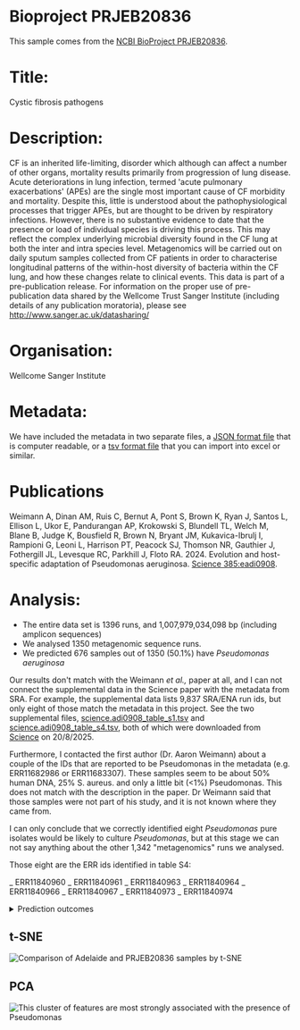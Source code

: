 # Bioproject PRJEB20836

This sample comes from the [NCBI BioProject PRJEB20836](https://www.ncbi.nlm.nih.gov/bioproject/?term=PRJEB20836).

# Title: 
Cystic fibrosis pathogens

# Description: 
CF is an inherited life-limiting, disorder which although can affect a number of other organs, mortality results primarily from progression of lung disease. Acute deteriorations in lung infection, termed 'acute pulmonary exacerbations' (APEs) are the single most important cause of CF morbidity and mortality. Despite this, little is understood about the pathophysiological processes that trigger APEs, but are thought to be driven by respiratory infections. However, there is no substantive evidence to date that the presence or load of individual species is driving this process. This may reflect the complex underlying microbial diversity found in the CF lung at both the inter and intra species level. Metagenomics will be carried out on daily sputum samples collected from CF patients in order to characterise longitudinal patterns of the within-host diversity of bacteria within the CF lung, and how these changes relate to clinical events. This data is part of a pre-publication release. For information on the proper use of pre-publication data shared by the Wellcome Trust Sanger Institute (including details of any publication moratoria), please see http://www.sanger.ac.uk/datasharing/

# Organisation: 
Wellcome Sanger Institute

# Metadata:
We have included the metadata in two separate files, a [JSON format file](PRJEB20836.metadata.json.gz) that is computer readable, or a [tsv format file](PRJEB20836.metadata.tsv.gz) that you can import into excel or similar.

# Publications

Weimann A, Dinan AM, Ruis C, Bernut A, Pont S, Brown K, Ryan J, Santos L, Ellison L, Ukor E, Pandurangan AP, Krokowski S, Blundell TL, Welch M, Blane B, Judge K, Bousfield R, Brown N, Bryant JM, Kukavica-Ibrulj I, Rampioni G, Leoni L, Harrison PT, Peacock SJ, Thomson NR, Gauthier J, Fothergill JL, Levesque RC, Parkhill J, Floto RA. 2024. Evolution and host-specific adaptation of Pseudomonas aeruginosa. [Science 385:eadi0908](https://www.science.org/doi/10.1126/science.adi0908).
  
# Analysis:


- The entire data set is 1396 runs, and 1,007,979,034,098 bp (including amplicon sequences)
- We analysed 1350 metagenomic sequence runs.
- We predicted 676 samples out of 1350 (50.1%) have _Pseudomonas aeruginosa_


Our results don't match with the Weimann _et al.,_ paper at all, and I can not connect the supplemental data in the Science paper with the metadata from SRA. For example, the supplemental data lists 9,837 SRA/ENA run ids, but only eight of those match the metadata in this project. See the two supplemental files, [science.adi0908_table_s1.tsv](science.adi0908_table_s1.tsv) and [science.adi0908_table_s4.tsv](science.adi0908_table_s4.tsv), both of which were downloaded from [Science](https://www.science.org/doi/10.1126/science.adi0908) on 20/8/2025.

Furthermore, I contacted the first author (Dr. Aaron Weimann) about a couple of the IDs that are reported to be Pseudomonas in the metadata (e.g. ERR11682986 or ERR11683307). These samples seem to be about 50% human DNA, 25% S. aureus. and only a little bit (<1%) Pseudomonas. This does not match with the description in the paper. Dr Weimann said that those samples were not part of his study, and it is not known where they came from.

I can only conclude that we correctly identified eight _Pseudomonas_ pure isolates would be likely to culture _Pseudomonas_, but at this stage we can not say anything about the other 1,342 "metagenomics" runs we analysed.

Those eight are the ERR ids identified in table S4:

_ ERR11840960
_ ERR11840961
_ ERR11840963
_ ERR11840964
_ ERR11840966
_ ERR11840967
_ ERR11840973
_ ERR11840974


<details>
<summary>
Prediction outcomes
</summary>

This reflects our predictions of whether these samples would be likely to culture _Pseudomonas_. However, we don't know what the ground truth is for this project.

Sample | Pseudomonas Prediction | Confidence | Certainty
 --- | --- | --- | ---
ERR10820724 | Positive | 0.72 | Medium
ERR10820726 | Negative | 0.78 | Medium
ERR10820728 | Positive | 0.70 | Medium
ERR10820729 | Positive | 0.70 | Medium
ERR10820730 | Positive | 0.75 | Medium
ERR10820732 | Positive | 0.73 | Medium
ERR10820734 | Positive | 0.75 | Medium
ERR10820736 | Positive | 0.69 | Medium
ERR10820737 | Positive | 0.71 | Medium
ERR10820738 | Positive | 0.67 | Medium
ERR10820741 | Positive | 0.67 | Medium
ERR10820742 | Positive | 0.66 | Medium
ERR10820743 | Positive | 0.68 | Medium
ERR10820744 | Positive | 0.73 | Medium
ERR10820745 | Positive | 0.71 | Medium
ERR10820747 | Positive | 0.74 | Medium
ERR10820754 | Positive | 0.70 | Medium
ERR10820755 | Positive | 0.71 | Medium
ERR10820756 | Positive | 0.76 | Medium
ERR10820759 | Positive | 0.70 | Medium
ERR10820762 | Positive | 0.71 | Medium
ERR10820767 | Positive | 0.71 | Medium
ERR10820768 | Positive | 0.70 | Medium
ERR10820773 | Positive | 0.71 | Medium
ERR10820775 | Positive | 0.72 | Medium
ERR10820777 | Positive | 0.66 | Medium
ERR10820778 | Negative | 0.74 | Medium
ERR10820779 | Positive | 0.69 | Medium
ERR10820782 | Positive | 0.68 | Medium
ERR10820783 | Positive | 0.73 | Medium
ERR10820786 | Positive | 0.72 | Medium
ERR10820787 | Positive | 0.74 | Medium
ERR10820789 | Positive | 0.73 | Medium
ERR10820791 | Positive | 0.69 | Medium
ERR10820792 | Positive | 0.68 | Medium
ERR10820801 | Positive | 0.70 | Medium
ERR10820804 | Positive | 0.72 | Medium
ERR10820808 | Positive | 0.70 | Medium
ERR10820809 | Positive | 0.67 | Medium
ERR10820810 | Positive | 0.69 | Medium
ERR10820811 | Positive | 0.74 | Medium
ERR10820812 | Positive | 0.72 | Medium
ERR10820813 | Positive | 0.72 | Medium
ERR10820814 | Positive | 0.71 | Medium
ERR10820815 | Positive | 0.73 | Medium
ERR10820818 | Positive | 0.67 | Medium
ERR10820822 | Positive | 0.73 | Medium
ERR10820824 | Positive | 0.75 | Medium
ERR10820826 | Positive | 0.74 | Medium
ERR10820828 | Positive | 0.73 | Medium
ERR10820829 | Positive | 0.67 | Medium
ERR10820830 | Positive | 0.71 | Medium
ERR10820831 | Positive | 0.70 | Medium
ERR10820833 | Positive | 0.73 | Medium
ERR10820835 | Positive | 0.70 | Medium
ERR10820836 | Positive | 0.71 | Medium
ERR10820838 | Positive | 0.71 | Medium
ERR10820839 | Positive | 0.72 | Medium
ERR10820840 | Positive | 0.72 | Medium
ERR10820841 | Positive | 0.70 | Medium
ERR10820845 | Positive | 0.71 | Medium
ERR10820848 | Positive | 0.72 | Medium
ERR10820849 | Positive | 0.71 | Medium
ERR10820850 | Positive | 0.71 | Medium
ERR10853840 | Negative | 0.68 | Medium
ERR10853842 | Negative | 0.64 | Medium
ERR10853843 | Negative | 0.73 | Medium
ERR10853844 | Negative | 0.65 | Medium
ERR10853845 | Negative | 0.74 | Medium
ERR10853852 | Negative | 0.70 | Medium
ERR10853853 | Negative | 0.73 | Medium
ERR10853854 | Negative | 0.73 | Medium
ERR10853857 | Negative | 0.73 | Medium
ERR10853858 | Negative | 0.73 | Medium
ERR10853859 | Negative | 0.73 | Medium
ERR10853860 | Negative | 0.71 | Medium
ERR10853861 | Negative | 0.72 | Medium
ERR10853864 | Negative | 0.73 | Medium
ERR10853866 | Negative | 0.73 | Medium
ERR10853867 | Negative | 0.73 | Medium
ERR10853869 | Negative | 0.74 | Medium
ERR10853870 | Negative | 0.72 | Medium
ERR10853871 | Negative | 0.73 | Medium
ERR10853874 | Negative | 0.73 | Medium
ERR10853876 | Negative | 0.72 | Medium
ERR10853877 | Negative | 0.72 | Medium
ERR10853880 | Negative | 0.75 | Medium
ERR11448165 | Positive | 0.72 | Medium
ERR11448167 | Positive | 0.71 | Medium
ERR11448169 | Positive | 0.70 | Medium
ERR11448170 | Positive | 0.70 | Medium
ERR11448175 | Positive | 0.72 | Medium
ERR11448176 | Positive | 0.69 | Medium
ERR11448177 | Positive | 0.69 | Medium
ERR11448179 | Positive | 0.74 | Medium
ERR11448181 | Positive | 0.70 | Medium
ERR11448184 | Positive | 0.69 | Medium
ERR11448185 | Positive | 0.67 | Medium
ERR11448186 | Positive | 0.72 | Medium
ERR11448188 | Positive | 0.72 | Medium
ERR11448189 | Positive | 0.68 | Medium
ERR11448192 | Positive | 0.70 | Medium
ERR11448193 | Positive | 0.68 | Medium
ERR11448197 | Positive | 0.72 | Medium
ERR11448199 | Positive | 0.67 | Medium
ERR11448200 | Positive | 0.68 | Medium
ERR11448201 | Positive | 0.69 | Medium
ERR11448203 | Positive | 0.70 | Medium
ERR11448204 | Positive | 0.71 | Medium
ERR11448205 | Positive | 0.69 | Medium
ERR11448206 | Positive | 0.75 | Medium
ERR11448207 | Positive | 0.71 | Medium
ERR11448209 | Positive | 0.73 | Medium
ERR11448211 | Positive | 0.75 | Medium
ERR11448212 | Positive | 0.71 | Medium
ERR11448213 | Positive | 0.72 | Medium
ERR11448215 | Positive | 0.69 | Medium
ERR11448220 | Positive | 0.74 | Medium
ERR11448222 | Positive | 0.70 | Medium
ERR11448223 | Positive | 0.67 | Medium
ERR11448228 | Positive | 0.69 | Medium
ERR11448229 | Positive | 0.67 | Medium
ERR11448230 | Positive | 0.70 | Medium
ERR11448231 | Positive | 0.74 | Medium
ERR11448232 | Positive | 0.73 | Medium
ERR11682716 | Positive | 0.56 | Low
ERR11682719 | Positive | 0.74 | Medium
ERR11682720 | Negative | 0.75 | Medium
ERR11682722 | Negative | 0.79 | Medium
ERR11682723 | Positive | 0.77 | Medium
ERR11682727 | Positive | 0.74 | Medium
ERR11682729 | Negative | 0.74 | Medium
ERR11682732 | Negative | 0.74 | Medium
ERR11682733 | Positive | 0.72 | Medium
ERR11682736 | Negative | 0.74 | Medium
ERR11682739 | Negative | 0.70 | Medium
ERR11682742 | Negative | 0.53 | Low
ERR11682743 | Negative | 0.82 | High
ERR11682744 | Positive | 0.77 | Medium
ERR11682745 | Negative | 0.79 | Medium
ERR11682746 | Positive | 0.66 | Medium
ERR11682747 | Positive | 0.76 | Medium
ERR11682749 | Positive | 0.57 | Low
ERR11682753 | Negative | 0.73 | Medium
ERR11682754 | Positive | 0.74 | Medium
ERR11682755 | Negative | 0.66 | Medium
ERR11682758 | Positive | 0.61 | Medium
ERR11682760 | Negative | 0.76 | Medium
ERR11682762 | Positive | 0.79 | Medium
ERR11682766 | Negative | 0.80 | Medium
ERR11682770 | Positive | 0.75 | Medium
ERR11682773 | Positive | 0.74 | Medium
ERR11682775 | Negative | 0.73 | Medium
ERR11682776 | Positive | 0.67 | Medium
ERR11682777 | Positive | 0.79 | Medium
ERR11682780 | Positive | 0.70 | Medium
ERR11682781 | Negative | 0.56 | Low
ERR11682783 | Positive | 0.69 | Medium
ERR11682786 | Negative | 0.72 | Medium
ERR11682790 | Negative | 0.81 | High
ERR11682792 | Positive | 0.60 | Medium
ERR11682793 | Positive | 0.61 | Medium
ERR11682795 | Positive | 0.66 | Medium
ERR11682800 | Negative | 0.80 | High
ERR11682802 | Negative | 0.74 | Medium
ERR11682805 | Negative | 0.81 | High
ERR11682807 | Negative | 0.79 | Medium
ERR11682808 | Negative | 0.57 | Low
ERR11682811 | Negative | 0.81 | High
ERR11682814 | Positive | 0.51 | Low
ERR11682815 | Positive | 0.75 | Medium
ERR11682817 | Positive | 0.77 | Medium
ERR11682818 | Positive | 0.55 | Low
ERR11682819 | Negative | 0.61 | Medium
ERR11682822 | Negative | 0.78 | Medium
ERR11682826 | Positive | 0.75 | Medium
ERR11682827 | Negative | 0.81 | High
ERR11682829 | Positive | 0.60 | Low
ERR11682831 | Positive | 0.67 | Medium
ERR11682832 | Negative | 0.73 | Medium
ERR11682833 | Negative | 0.78 | Medium
ERR11682835 | Negative | 0.77 | Medium
ERR11682838 | Positive | 0.70 | Medium
ERR11682839 | Positive | 0.56 | Low
ERR11682840 | Negative | 0.89 | High
ERR11682846 | Negative | 0.66 | Medium
ERR11682847 | Negative | 0.55 | Low
ERR11682850 | Positive | 0.55 | Low
ERR11682852 | Negative | 0.76 | Medium
ERR11682854 | Positive | 0.68 | Medium
ERR11682855 | Negative | 0.50 | Low
ERR11682856 | Positive | 0.53 | Low
ERR11682860 | Negative | 0.62 | Medium
ERR11682865 | Negative | 0.52 | Low
ERR11682867 | Negative | 0.66 | Medium
ERR11682869 | Positive | 0.68 | Medium
ERR11682879 | Negative | 0.56 | Low
ERR11682880 | Positive | 0.72 | Medium
ERR11682882 | Negative | 0.80 | Medium
ERR11682883 | Negative | 0.66 | Medium
ERR11682887 | Negative | 0.76 | Medium
ERR11682888 | Negative | 0.79 | Medium
ERR11682889 | Negative | 0.64 | Medium
ERR11682891 | Positive | 0.78 | Medium
ERR11682896 | Negative | 0.77 | Medium
ERR11682899 | Positive | 0.74 | Medium
ERR11682904 | Positive | 0.70 | Medium
ERR11682906 | Positive | 0.70 | Medium
ERR11682907 | Negative | 0.75 | Medium
ERR11682909 | Negative | 0.75 | Medium
ERR11682911 | Negative | 0.70 | Medium
ERR11682914 | Positive | 0.52 | Low
ERR11682916 | Positive | 0.74 | Medium
ERR11682918 | Negative | 0.67 | Medium
ERR11682919 | Negative | 0.73 | Medium
ERR11682921 | Positive | 0.74 | Medium
ERR11682922 | Positive | 0.76 | Medium
ERR11682924 | Positive | 0.71 | Medium
ERR11682925 | Negative | 0.56 | Low
ERR11682927 | Negative | 0.76 | Medium
ERR11682930 | Positive | 0.54 | Low
ERR11682932 | Negative | 0.66 | Medium
ERR11682934 | Negative | 0.61 | Medium
ERR11682936 | Positive | 0.62 | Medium
ERR11682938 | Negative | 0.74 | Medium
ERR11682939 | Negative | 0.74 | Medium
ERR11682940 | Negative | 0.74 | Medium
ERR11682942 | Positive | 0.69 | Medium
ERR11682943 | Negative | 0.70 | Medium
ERR11682945 | Negative | 0.82 | High
ERR11682946 | Negative | 0.52 | Low
ERR11682947 | Negative | 0.69 | Medium
ERR11682951 | Negative | 0.71 | Medium
ERR11682953 | Negative | 0.66 | Medium
ERR11682957 | Negative | 0.75 | Medium
ERR11682958 | Negative | 0.59 | Low
ERR11682959 | Negative | 0.76 | Medium
ERR11682962 | Negative | 0.78 | Medium
ERR11682963 | Negative | 0.56 | Low
ERR11682965 | Positive | 0.55 | Low
ERR11682966 | Positive | 0.57 | Low
ERR11682968 | Negative | 0.83 | High
ERR11682969 | Negative | 0.69 | Medium
ERR11682972 | Negative | 0.82 | High
ERR11682974 | Negative | 0.79 | Medium
ERR11682975 | Negative | 0.68 | Medium
ERR11682977 | Negative | 0.69 | Medium
ERR11682978 | Negative | 0.72 | Medium
ERR11682979 | Negative | 0.78 | Medium
ERR11682980 | Negative | 0.87 | High
ERR11682989 | Negative | 0.84 | High
ERR11682990 | Negative | 0.79 | Medium
ERR11682991 | Negative | 0.76 | Medium
ERR11682993 | Negative | 0.75 | Medium
ERR11682994 | Negative | 0.65 | Medium
ERR11682996 | Negative | 0.79 | Medium
ERR11682998 | Negative | 0.52 | Low
ERR11683000 | Positive | 0.59 | Low
ERR11683008 | Negative | 0.76 | Medium
ERR11683009 | Negative | 0.50 | Low
ERR11683011 | Negative | 0.76 | Medium
ERR11683013 | Negative | 0.54 | Low
ERR11683014 | Negative | 0.80 | High
ERR11683019 | Positive | 0.63 | Medium
ERR11683021 | Negative | 0.82 | High
ERR11683022 | Negative | 0.73 | Medium
ERR11683024 | Negative | 0.70 | Medium
ERR11683025 | Positive | 0.64 | Medium
ERR11683027 | Negative | 0.75 | Medium
ERR11683029 | Positive | 0.73 | Medium
ERR11683031 | Negative | 0.80 | Medium
ERR11683037 | Negative | 0.81 | High
ERR11683039 | Positive | 0.74 | Medium
ERR11683040 | Negative | 0.69 | Medium
ERR11683041 | Positive | 0.69 | Medium
ERR11683042 | Negative | 0.75 | Medium
ERR11683044 | Negative | 0.81 | High
ERR11683046 | Negative | 0.56 | Low
ERR11683047 | Positive | 0.70 | Medium
ERR11683051 | Positive | 0.57 | Low
ERR11683054 | Negative | 0.69 | Medium
ERR11683058 | Negative | 0.79 | Medium
ERR11683061 | Negative | 0.80 | High
ERR11683062 | Positive | 0.51 | Low
ERR11683064 | Positive | 0.74 | Medium
ERR11683066 | Positive | 0.68 | Medium
ERR11683070 | Negative | 0.71 | Medium
ERR11683071 | Positive | 0.75 | Medium
ERR11683074 | Positive | 0.74 | Medium
ERR11683075 | Negative | 0.61 | Medium
ERR11683079 | Positive | 0.68 | Medium
ERR11683081 | Positive | 0.72 | Medium
ERR11683083 | Positive | 0.56 | Low
ERR11683084 | Positive | 0.72 | Medium
ERR11683086 | Negative | 0.70 | Medium
ERR11683087 | Positive | 0.76 | Medium
ERR11683089 | Positive | 0.68 | Medium
ERR11683090 | Positive | 0.79 | Medium
ERR11683092 | Positive | 0.74 | Medium
ERR11683093 | Positive | 0.70 | Medium
ERR11683094 | Negative | 0.78 | Medium
ERR11683096 | Positive | 0.66 | Medium
ERR11683097 | Positive | 0.77 | Medium
ERR11683099 | Positive | 0.72 | Medium
ERR11683105 | Negative | 0.85 | High
ERR11683112 | Positive | 0.62 | Medium
ERR11683114 | Positive | 0.65 | Medium
ERR11683115 | Positive | 0.65 | Medium
ERR11683120 | Negative | 0.79 | Medium
ERR11683122 | Negative | 0.76 | Medium
ERR11683123 | Negative | 0.68 | Medium
ERR11683125 | Negative | 0.78 | Medium
ERR11683126 | Negative | 0.57 | Low
ERR11683130 | Negative | 0.79 | Medium
ERR11683131 | Negative | 0.84 | High
ERR11683132 | Negative | 0.64 | Medium
ERR11683133 | Negative | 0.76 | Medium
ERR11683134 | Positive | 0.53 | Low
ERR11683135 | Positive | 0.67 | Medium
ERR11683136 | Positive | 0.75 | Medium
ERR11683137 | Positive | 0.78 | Medium
ERR11683139 | Negative | 0.62 | Medium
ERR11683143 | Negative | 0.62 | Medium
ERR11683147 | Negative | 0.79 | Medium
ERR11683148 | Negative | 0.71 | Medium
ERR11683149 | Positive | 0.58 | Low
ERR11683150 | Positive | 0.75 | Medium
ERR11683151 | Positive | 0.71 | Medium
ERR11683156 | Negative | 0.77 | Medium
ERR11683157 | Positive | 0.64 | Medium
ERR11683158 | Positive | 0.75 | Medium
ERR11683159 | Positive | 0.60 | Low
ERR11683160 | Negative | 0.87 | High
ERR11683161 | Positive | 0.60 | Low
ERR11683162 | Negative | 0.83 | High
ERR11683166 | Negative | 0.50 | Low
ERR11683168 | Negative | 0.80 | Medium
ERR11683169 | Negative | 0.53 | Low
ERR11683170 | Positive | 0.62 | Medium
ERR11683173 | Positive | 0.55 | Low
ERR11683174 | Positive | 0.75 | Medium
ERR11683176 | Positive | 0.54 | Low
ERR11683177 | Positive | 0.72 | Medium
ERR11683178 | Positive | 0.76 | Medium
ERR11683182 | Positive | 0.71 | Medium
ERR11683184 | Negative | 0.53 | Low
ERR11683185 | Positive | 0.52 | Low
ERR11683187 | Negative | 0.68 | Medium
ERR11683188 | Positive | 0.70 | Medium
ERR11683193 | Negative | 0.66 | Medium
ERR11683197 | Positive | 0.51 | Low
ERR11683198 | Positive | 0.65 | Medium
ERR11683199 | Negative | 0.59 | Low
ERR11683200 | Positive | 0.67 | Medium
ERR11683201 | Negative | 0.82 | High
ERR11683203 | Negative | 0.69 | Medium
ERR11683204 | Negative | 0.80 | High
ERR11683205 | Negative | 0.60 | Medium
ERR11683207 | Negative | 0.78 | Medium
ERR11683209 | Negative | 0.64 | Medium
ERR11683210 | Negative | 0.62 | Medium
ERR11683212 | Negative | 0.79 | Medium
ERR11683214 | Positive | 0.65 | Medium
ERR11683216 | Negative | 0.76 | Medium
ERR11683217 | Positive | 0.74 | Medium
ERR11683218 | Negative | 0.80 | High
ERR11683219 | Positive | 0.63 | Medium
ERR11683220 | Negative | 0.51 | Low
ERR11683221 | Negative | 0.82 | High
ERR11683223 | Negative | 0.60 | Medium
ERR11683228 | Negative | 0.78 | Medium
ERR11683230 | Negative | 0.76 | Medium
ERR11683235 | Positive | 0.52 | Low
ERR11683237 | Positive | 0.76 | Medium
ERR11683239 | Negative | 0.74 | Medium
ERR11683241 | Positive | 0.70 | Medium
ERR11683244 | Positive | 0.77 | Medium
ERR11683247 | Negative | 0.80 | High
ERR11683249 | Negative | 0.62 | Medium
ERR11683250 | Positive | 0.63 | Medium
ERR11683251 | Negative | 0.52 | Low
ERR11683252 | Positive | 0.70 | Medium
ERR11683254 | Negative | 0.52 | Low
ERR11683256 | Negative | 0.73 | Medium
ERR11683257 | Positive | 0.61 | Medium
ERR11683261 | Negative | 0.80 | Medium
ERR11683262 | Negative | 0.72 | Medium
ERR11683263 | Positive | 0.68 | Medium
ERR11683264 | Negative | 0.67 | Medium
ERR11683265 | Positive | 0.66 | Medium
ERR11683267 | Positive | 0.53 | Low
ERR11683268 | Negative | 0.64 | Medium
ERR11683270 | Positive | 0.76 | Medium
ERR11683271 | Negative | 0.85 | High
ERR11683274 | Negative | 0.67 | Medium
ERR11683275 | Positive | 0.78 | Medium
ERR11683276 | Negative | 0.77 | Medium
ERR11683277 | Negative | 0.74 | Medium
ERR11683278 | Negative | 0.74 | Medium
ERR11683280 | Negative | 0.76 | Medium
ERR11683281 | Negative | 0.79 | Medium
ERR11683285 | Negative | 0.70 | Medium
ERR11683289 | Negative | 0.84 | High
ERR11683291 | Positive | 0.67 | Medium
ERR11683292 | Negative | 0.63 | Medium
ERR11683293 | Negative | 0.81 | High
ERR11683295 | Negative | 0.77 | Medium
ERR11683296 | Negative | 0.71 | Medium
ERR11683297 | Negative | 0.76 | Medium
ERR11683298 | Negative | 0.64 | Medium
ERR11683299 | Negative | 0.75 | Medium
ERR11683301 | Negative | 0.87 | High
ERR11683303 | Negative | 0.75 | Medium
ERR11683305 | Positive | 0.60 | Medium
ERR11683306 | Negative | 0.85 | High
ERR11683308 | Negative | 0.80 | Medium
ERR11683309 | Negative | 0.70 | Medium
ERR11683310 | Negative | 0.84 | High
ERR11683311 | Negative | 0.81 | High
ERR11683312 | Negative | 0.78 | Medium
ERR11683313 | Negative | 0.81 | High
ERR11683316 | Negative | 0.84 | High
ERR11683320 | Negative | 0.56 | Low
ERR11683321 | Positive | 0.70 | Medium
ERR11683325 | Positive | 0.63 | Medium
ERR11683328 | Negative | 0.71 | Medium
ERR11683329 | Negative | 0.81 | High
ERR11683330 | Positive | 0.64 | Medium
ERR11683331 | Positive | 0.77 | Medium
ERR11683332 | Negative | 0.77 | Medium
ERR11683335 | Negative | 0.81 | High
ERR11683337 | Positive | 0.67 | Medium
ERR11683340 | Positive | 0.67 | Medium
ERR11683342 | Negative | 0.82 | High
ERR11683343 | Negative | 0.73 | Medium
ERR11683345 | Negative | 0.57 | Low
ERR11683351 | Positive | 0.72 | Medium
ERR11683355 | Negative | 0.80 | High
ERR11683356 | Positive | 0.62 | Medium
ERR11683357 | Negative | 0.50 | Low
ERR11683359 | Negative | 0.78 | Medium
ERR11683360 | Positive | 0.69 | Medium
ERR11683361 | Negative | 0.68 | Medium
ERR11683364 | Positive | 0.72 | Medium
ERR11683365 | Negative | 0.83 | High
ERR11683367 | Negative | 0.60 | Medium
ERR11683368 | Positive | 0.79 | Medium
ERR11683370 | Negative | 0.74 | Medium
ERR11683372 | Positive | 0.58 | Low
ERR11683375 | Negative | 0.62 | Medium
ERR11683377 | Negative | 0.75 | Medium
ERR11683378 | Negative | 0.64 | Medium
ERR11683380 | Negative | 0.70 | Medium
ERR11683381 | Positive | 0.74 | Medium
ERR11683382 | Negative | 0.81 | High
ERR11683383 | Positive | 0.54 | Low
ERR11683384 | Negative | 0.84 | High
ERR11683386 | Negative | 0.76 | Medium
ERR11683388 | Positive | 0.73 | Medium
ERR11683389 | Negative | 0.77 | Medium
ERR11683390 | Positive | 0.58 | Low
ERR11683392 | Positive | 0.75 | Medium
ERR11683393 | Negative | 0.85 | High
ERR11683394 | Negative | 0.74 | Medium
ERR11683395 | Positive | 0.74 | Medium
ERR11683397 | Positive | 0.71 | Medium
ERR11683398 | Positive | 0.64 | Medium
ERR11683401 | Negative | 0.78 | Medium
ERR11683404 | Positive | 0.56 | Low
ERR11683406 | Negative | 0.67 | Medium
ERR11683408 | Positive | 0.80 | High
ERR11683410 | Positive | 0.66 | Medium
ERR11683411 | Positive | 0.74 | Medium
ERR11683412 | Negative | 0.63 | Medium
ERR11683414 | Positive | 0.73 | Medium
ERR11683415 | Negative | 0.79 | Medium
ERR11683416 | Negative | 0.74 | Medium
ERR11683417 | Positive | 0.63 | Medium
ERR11683419 | Positive | 0.76 | Medium
ERR11683420 | Positive | 0.68 | Medium
ERR11683423 | Negative | 0.76 | Medium
ERR11683425 | Positive | 0.72 | Medium
ERR11683426 | Negative | 0.86 | High
ERR11683427 | Negative | 0.69 | Medium
ERR11683429 | Negative | 0.51 | Low
ERR11683432 | Negative | 0.70 | Medium
ERR11683433 | Positive | 0.63 | Medium
ERR11683435 | Positive | 0.75 | Medium
ERR11683437 | Positive | 0.72 | Medium
ERR11683438 | Positive | 0.59 | Low
ERR11683439 | Negative | 0.60 | Low
ERR11683440 | Positive | 0.72 | Medium
ERR11683443 | Negative | 0.72 | Medium
ERR11683444 | Negative | 0.66 | Medium
ERR11683448 | Negative | 0.79 | Medium
ERR11683450 | Positive | 0.73 | Medium
ERR11683451 | Negative | 0.83 | High
ERR11683452 | Negative | 0.84 | High
ERR11683453 | Negative | 0.51 | Low
ERR11683454 | Negative | 0.70 | Medium
ERR11683461 | Positive | 0.72 | Medium
ERR11683464 | Negative | 0.57 | Low
ERR11683465 | Positive | 0.58 | Low
ERR11683468 | Negative | 0.85 | High
ERR11683469 | Negative | 0.70 | Medium
ERR11683472 | Positive | 0.61 | Medium
ERR11683473 | Negative | 0.71 | Medium
ERR11683475 | Negative | 0.71 | Medium
ERR11683476 | Negative | 0.79 | Medium
ERR11683477 | Negative | 0.79 | Medium
ERR11683478 | Positive | 0.64 | Medium
ERR11683480 | Positive | 0.58 | Low
ERR11683482 | Positive | 0.55 | Low
ERR11683485 | Negative | 0.76 | Medium
ERR11683486 | Positive | 0.56 | Low
ERR11683489 | Negative | 0.73 | Medium
ERR11683490 | Positive | 0.53 | Low
ERR11683495 | Positive | 0.67 | Medium
ERR11683496 | Positive | 0.52 | Low
ERR11683497 | Positive | 0.55 | Low
ERR11683498 | Positive | 0.74 | Medium
ERR11683499 | Positive | 0.75 | Medium
ERR11683500 | Negative | 0.59 | Low
ERR11683501 | Negative | 0.61 | Medium
ERR11683503 | Positive | 0.70 | Medium
ERR11683504 | Negative | 0.88 | High
ERR11683506 | Negative | 0.55 | Low
ERR11683507 | Negative | 0.73 | Medium
ERR11683508 | Negative | 0.68 | Medium
ERR11683509 | Positive | 0.73 | Medium
ERR11683510 | Positive | 0.71 | Medium
ERR11683511 | Positive | 0.57 | Low
ERR11683512 | Positive | 0.73 | Medium
ERR11683513 | Negative | 0.75 | Medium
ERR11683515 | Positive | 0.67 | Medium
ERR11683516 | Positive | 0.70 | Medium
ERR11683518 | Positive | 0.61 | Medium
ERR11683524 | Negative | 0.53 | Low
ERR11683525 | Negative | 0.80 | High
ERR11683526 | Negative | 0.62 | Medium
ERR11683533 | Negative | 0.70 | Medium
ERR11683534 | Positive | 0.72 | Medium
ERR11683535 | Positive | 0.72 | Medium
ERR11683538 | Positive | 0.71 | Medium
ERR11683539 | Negative | 0.80 | Medium
ERR11683544 | Negative | 0.69 | Medium
ERR11683549 | Positive | 0.75 | Medium
ERR11683550 | Negative | 0.76 | Medium
ERR11683555 | Positive | 0.53 | Low
ERR11683557 | Positive | 0.75 | Medium
ERR11683559 | Negative | 0.77 | Medium
ERR11683560 | Negative | 0.75 | Medium
ERR11683563 | Positive | 0.74 | Medium
ERR11683564 | Positive | 0.73 | Medium
ERR11683565 | Positive | 0.73 | Medium
ERR11683566 | Negative | 0.63 | Medium
ERR11683567 | Negative | 0.77 | Medium
ERR11683568 | Negative | 0.73 | Medium
ERR11683570 | Positive | 0.61 | Medium
ERR11683572 | Positive | 0.74 | Medium
ERR11683573 | Negative | 0.73 | Medium
ERR11683575 | Negative | 0.60 | Medium
ERR11683578 | Negative | 0.78 | Medium
ERR11683580 | Negative | 0.61 | Medium
ERR11683582 | Negative | 0.79 | Medium
ERR11683583 | Positive | 0.70 | Medium
ERR11683584 | Negative | 0.69 | Medium
ERR11683586 | Negative | 0.82 | High
ERR11683587 | Negative | 0.53 | Low
ERR11683588 | Negative | 0.63 | Medium
ERR11683590 | Positive | 0.73 | Medium
ERR11683591 | Negative | 0.85 | High
ERR11683592 | Negative | 0.73 | Medium
ERR11683596 | Negative | 0.79 | Medium
ERR11683597 | Negative | 0.73 | Medium
ERR11683599 | Negative | 0.53 | Low
ERR11683600 | Negative | 0.65 | Medium
ERR11683602 | Negative | 0.78 | Medium
ERR11683604 | Negative | 0.71 | Medium
ERR11683606 | Negative | 0.53 | Low
ERR11683609 | Negative | 0.83 | High
ERR11683614 | Positive | 0.77 | Medium
ERR11683615 | Negative | 0.78 | Medium
ERR11683616 | Negative | 0.67 | Medium
ERR11683617 | Negative | 0.80 | High
ERR11683618 | Negative | 0.66 | Medium
ERR11683622 | Negative | 0.80 | Medium
ERR11683623 | Negative | 0.79 | Medium
ERR11683625 | Positive | 0.66 | Medium
ERR11683627 | Negative | 0.78 | Medium
ERR11683629 | Negative | 0.69 | Medium
ERR11683631 | Negative | 0.82 | High
ERR11683632 | Negative | 0.79 | Medium
ERR11683634 | Negative | 0.64 | Medium
ERR11683635 | Negative | 0.70 | Medium
ERR11683637 | Negative | 0.80 | Medium
ERR11683638 | Negative | 0.58 | Low
ERR11683640 | Negative | 0.56 | Low
ERR11683641 | Positive | 0.67 | Medium
ERR11683642 | Positive | 0.53 | Low
ERR11683643 | Negative | 0.76 | Medium
ERR11683645 | Positive | 0.63 | Medium
ERR11683646 | Negative | 0.78 | Medium
ERR11683647 | Positive | 0.75 | Medium
ERR11683648 | Negative | 0.64 | Medium
ERR11683649 | Negative | 0.80 | High
ERR11683651 | Positive | 0.78 | Medium
ERR11683652 | Negative | 0.75 | Medium
ERR11683653 | Negative | 0.78 | Medium
ERR11683654 | Negative | 0.53 | Low
ERR11683655 | Negative | 0.81 | High
ERR11683656 | Negative | 0.61 | Medium
ERR11683657 | Positive | 0.74 | Medium
ERR11683658 | Negative | 0.77 | Medium
ERR11683660 | Positive | 0.64 | Medium
ERR11683661 | Positive | 0.64 | Medium
ERR11683662 | Negative | 0.82 | High
ERR11683665 | Negative | 0.66 | Medium
ERR11683667 | Positive | 0.75 | Medium
ERR11683668 | Negative | 0.74 | Medium
ERR11683673 | Negative | 0.73 | Medium
ERR11683674 | Negative | 0.75 | Medium
ERR11683675 | Negative | 0.80 | High
ERR11766343 | Positive | 0.72 | Medium
ERR11766345 | Positive | 0.68 | Medium
ERR11766348 | Positive | 0.68 | Medium
ERR11766349 | Positive | 0.69 | Medium
ERR11766354 | Positive | 0.69 | Medium
ERR11766355 | Positive | 0.73 | Medium
ERR11766356 | Positive | 0.73 | Medium
ERR11766358 | Positive | 0.74 | Medium
ERR11766361 | Positive | 0.74 | Medium
ERR11766362 | Positive | 0.68 | Medium
ERR11766364 | Positive | 0.73 | Medium
ERR11766366 | Positive | 0.71 | Medium
ERR11766367 | Positive | 0.68 | Medium
ERR11766368 | Positive | 0.70 | Medium
ERR11766370 | Positive | 0.71 | Medium
ERR11766371 | Positive | 0.73 | Medium
ERR11766374 | Positive | 0.70 | Medium
ERR11812131 | Positive | 0.71 | Medium
ERR11812136 | Positive | 0.67 | Medium
ERR11840957 | Positive | 0.67 | Medium
ERR11840960 | Positive | 0.72 | Medium
ERR11840964 | Positive | 0.74 | Medium
ERR11840965 | Positive | 0.70 | Medium
ERR11840966 | Positive | 0.70 | Medium
ERR11840968 | Positive | 0.53 | Low
ERR11840972 | Positive | 0.67 | Medium
ERR11840973 | Positive | 0.69 | Medium
ERR11840974 | Positive | 0.69 | Medium
ERR11840975 | Positive | 0.71 | Medium
ERR2748069 | Negative | 0.51 | Low
ERR2748070 | Negative | 0.65 | Medium
ERR2748071 | Negative | 0.54 | Low
ERR2789365 | Negative | 0.67 | Medium
ERR2789366 | Negative | 0.63 | Medium
ERR2789367 | Negative | 0.65 | Medium
ERR2789368 | Negative | 0.68 | Medium
ERR2789370 | Negative | 0.60 | Medium
ERR2789371 | Negative | 0.72 | Medium
ERR2789372 | Negative | 0.63 | Medium
ERR2789374 | Negative | 0.62 | Medium
ERR2789376 | Negative | 0.66 | Medium
ERR2789379 | Negative | 0.77 | Medium
ERR2789381 | Negative | 0.81 | High
ERR2789383 | Negative | 0.70 | Medium
ERR2789385 | Negative | 0.68 | Medium
ERR2789386 | Negative | 0.69 | Medium
ERR2789387 | Negative | 0.57 | Low
ERR2789389 | Negative | 0.62 | Medium
ERR2789391 | Negative | 0.78 | Medium
ERR2789396 | Negative | 0.86 | High
ERR2789399 | Negative | 0.77 | Medium
ERR2789400 | Positive | 0.60 | Medium
ERR2893986 | Negative | 0.57 | Low
ERR2893988 | Negative | 0.78 | Medium
ERR2893989 | Negative | 0.67 | Medium
ERR2893991 | Negative | 0.56 | Low
ERR2893992 | Positive | 0.55 | Low
ERR3012877 | Negative | 0.75 | Medium
ERR3012879 | Positive | 0.57 | Low
ERR3012880 | Negative | 0.73 | Medium
ERR3012881 | Negative | 0.63 | Medium
ERR3012886 | Positive | 0.76 | Medium
ERR3012887 | Positive | 0.70 | Medium
ERR3012890 | Negative | 0.71 | Medium
ERR3012894 | Negative | 0.71 | Medium
ERR3142860 | Positive | 0.51 | Low
ERR3142862 | Negative | 0.59 | Low
ERR3142867 | Negative | 0.83 | High
ERR3142870 | Negative | 0.81 | High
ERR3142871 | Negative | 0.71 | Medium
ERR3142872 | Negative | 0.69 | Medium
ERR3142873 | Negative | 0.74 | Medium
ERR3142875 | Negative | 0.70 | Medium
ERR3142876 | Negative | 0.75 | Medium
ERR10820723 | Positive | 0.73 | Medium
ERR10820725 | Positive | 0.75 | Medium
ERR10820727 | Positive | 0.73 | Medium
ERR10820731 | Positive | 0.68 | Medium
ERR10820733 | Positive | 0.76 | Medium
ERR10820735 | Positive | 0.67 | Medium
ERR10820739 | Positive | 0.71 | Medium
ERR10820740 | Positive | 0.72 | Medium
ERR10820746 | Positive | 0.66 | Medium
ERR10820748 | Positive | 0.70 | Medium
ERR10820749 | Positive | 0.75 | Medium
ERR10820750 | Positive | 0.70 | Medium
ERR10820751 | Positive | 0.64 | Medium
ERR10820752 | Positive | 0.68 | Medium
ERR10820753 | Positive | 0.72 | Medium
ERR10820757 | Positive | 0.68 | Medium
ERR10820758 | Positive | 0.69 | Medium
ERR10820760 | Positive | 0.71 | Medium
ERR10820761 | Positive | 0.73 | Medium
ERR10820763 | Positive | 0.68 | Medium
ERR10820764 | Positive | 0.71 | Medium
ERR10820765 | Positive | 0.69 | Medium
ERR10820766 | Positive | 0.73 | Medium
ERR10820769 | Positive | 0.68 | Medium
ERR10820770 | Positive | 0.71 | Medium
ERR10820771 | Positive | 0.69 | Medium
ERR10820772 | Positive | 0.72 | Medium
ERR10820774 | Positive | 0.69 | Medium
ERR10820776 | Positive | 0.54 | Low
ERR10820780 | Positive | 0.75 | Medium
ERR10820781 | Positive | 0.69 | Medium
ERR10820784 | Positive | 0.72 | Medium
ERR10820785 | Positive | 0.71 | Medium
ERR10820788 | Positive | 0.71 | Medium
ERR10820790 | Positive | 0.72 | Medium
ERR10820793 | Positive | 0.73 | Medium
ERR10820794 | Positive | 0.72 | Medium
ERR10820795 | Positive | 0.71 | Medium
ERR10820796 | Positive | 0.74 | Medium
ERR10820797 | Positive | 0.71 | Medium
ERR10820798 | Positive | 0.73 | Medium
ERR10820799 | Positive | 0.70 | Medium
ERR10820800 | Positive | 0.71 | Medium
ERR10820802 | Positive | 0.67 | Medium
ERR10820803 | Positive | 0.71 | Medium
ERR10820805 | Positive | 0.71 | Medium
ERR10820806 | Positive | 0.68 | Medium
ERR10820807 | Positive | 0.68 | Medium
ERR10820816 | Positive | 0.72 | Medium
ERR10820817 | Positive | 0.70 | Medium
ERR10820819 | Positive | 0.70 | Medium
ERR10820820 | Positive | 0.71 | Medium
ERR10820821 | Positive | 0.71 | Medium
ERR10820823 | Positive | 0.75 | Medium
ERR10820825 | Positive | 0.68 | Medium
ERR10820827 | Positive | 0.73 | Medium
ERR10820832 | Positive | 0.67 | Medium
ERR10820834 | Positive | 0.70 | Medium
ERR10820837 | Positive | 0.70 | Medium
ERR10820842 | Positive | 0.53 | Low
ERR10820843 | Positive | 0.72 | Medium
ERR10820844 | Positive | 0.72 | Medium
ERR10820846 | Positive | 0.73 | Medium
ERR10820847 | Positive | 0.71 | Medium
ERR10853839 | Negative | 0.66 | Medium
ERR10853841 | Negative | 0.71 | Medium
ERR10853846 | Negative | 0.72 | Medium
ERR10853847 | Negative | 0.72 | Medium
ERR10853848 | Negative | 0.74 | Medium
ERR10853849 | Negative | 0.72 | Medium
ERR10853850 | Negative | 0.72 | Medium
ERR10853851 | Negative | 0.73 | Medium
ERR10853855 | Negative | 0.70 | Medium
ERR10853856 | Negative | 0.70 | Medium
ERR10853862 | Negative | 0.74 | Medium
ERR10853863 | Negative | 0.72 | Medium
ERR10853865 | Negative | 0.69 | Medium
ERR10853868 | Negative | 0.72 | Medium
ERR10853872 | Negative | 0.71 | Medium
ERR10853873 | Negative | 0.74 | Medium
ERR10853875 | Negative | 0.74 | Medium
ERR10853878 | Negative | 0.72 | Medium
ERR10853879 | Negative | 0.74 | Medium
ERR11448161 | Positive | 0.72 | Medium
ERR11448162 | Positive | 0.70 | Medium
ERR11448163 | Positive | 0.68 | Medium
ERR11448164 | Positive | 0.70 | Medium
ERR11448166 | Positive | 0.65 | Medium
ERR11448168 | Positive | 0.68 | Medium
ERR11448171 | Positive | 0.70 | Medium
ERR11448172 | Positive | 0.66 | Medium
ERR11448173 | Positive | 0.67 | Medium
ERR11448174 | Positive | 0.73 | Medium
ERR11448178 | Positive | 0.68 | Medium
ERR11448180 | Positive | 0.70 | Medium
ERR11448182 | Positive | 0.70 | Medium
ERR11448183 | Positive | 0.72 | Medium
ERR11448187 | Positive | 0.72 | Medium
ERR11448190 | Positive | 0.74 | Medium
ERR11448191 | Positive | 0.75 | Medium
ERR11448194 | Positive | 0.73 | Medium
ERR11448195 | Positive | 0.73 | Medium
ERR11448196 | Positive | 0.69 | Medium
ERR11448198 | Positive | 0.72 | Medium
ERR11448202 | Positive | 0.70 | Medium
ERR11448208 | Positive | 0.71 | Medium
ERR11448210 | Positive | 0.69 | Medium
ERR11448214 | Positive | 0.72 | Medium
ERR11448216 | Positive | 0.68 | Medium
ERR11448217 | Positive | 0.64 | Medium
ERR11448218 | Positive | 0.73 | Medium
ERR11448219 | Positive | 0.69 | Medium
ERR11448221 | Positive | 0.68 | Medium
ERR11448224 | Positive | 0.67 | Medium
ERR11448225 | Positive | 0.66 | Medium
ERR11448226 | Positive | 0.72 | Medium
ERR11448227 | Positive | 0.66 | Medium
ERR11682715 | Positive | 0.58 | Low
ERR11682717 | Negative | 0.83 | High
ERR11682718 | Negative | 0.80 | Medium
ERR11682721 | Positive | 0.75 | Medium
ERR11682724 | Negative | 0.81 | High
ERR11682725 | Positive | 0.63 | Medium
ERR11682726 | Negative | 0.54 | Low
ERR11682728 | Negative | 0.81 | High
ERR11682730 | Negative | 0.78 | Medium
ERR11682731 | Positive | 0.56 | Low
ERR11682734 | Negative | 0.67 | Medium
ERR11682735 | Negative | 0.77 | Medium
ERR11682737 | Negative | 0.69 | Medium
ERR11682738 | Negative | 0.82 | High
ERR11682740 | Positive | 0.74 | Medium
ERR11682741 | Negative | 0.78 | Medium
ERR11682748 | Negative | 0.75 | Medium
ERR11682750 | Negative | 0.73 | Medium
ERR11682751 | Positive | 0.76 | Medium
ERR11682752 | Negative | 0.82 | High
ERR11682756 | Positive | 0.73 | Medium
ERR11682757 | Positive | 0.60 | Low
ERR11682759 | Positive | 0.69 | Medium
ERR11682761 | Positive | 0.68 | Medium
ERR11682763 | Positive | 0.55 | Low
ERR11682764 | Positive | 0.74 | Medium
ERR11682765 | Negative | 0.68 | Medium
ERR11682767 | Positive | 0.81 | High
ERR11682768 | Negative | 0.79 | Medium
ERR11682769 | Positive | 0.55 | Low
ERR11682771 | Negative | 0.65 | Medium
ERR11682772 | Positive | 0.80 | High
ERR11682774 | Negative | 0.78 | Medium
ERR11682778 | Positive | 0.82 | High
ERR11682779 | Positive | 0.67 | Medium
ERR11682782 | Negative | 0.74 | Medium
ERR11682784 | Positive | 0.73 | Medium
ERR11682785 | Negative | 0.85 | High
ERR11682787 | Positive | 0.76 | Medium
ERR11682788 | Positive | 0.53 | Low
ERR11682789 | Positive | 0.60 | Low
ERR11682791 | Negative | 0.70 | Medium
ERR11682794 | Positive | 0.66 | Medium
ERR11682796 | Positive | 0.73 | Medium
ERR11682797 | Positive | 0.59 | Low
ERR11682798 | Negative | 0.55 | Low
ERR11682799 | Positive | 0.72 | Medium
ERR11682801 | Positive | 0.74 | Medium
ERR11682803 | Negative | 0.67 | Medium
ERR11682804 | Negative | 0.72 | Medium
ERR11682806 | Negative | 0.57 | Low
ERR11682809 | Positive | 0.76 | Medium
ERR11682810 | Negative | 0.81 | High
ERR11682812 | Negative | 0.66 | Medium
ERR11682813 | Negative | 0.73 | Medium
ERR11682816 | Positive | 0.77 | Medium
ERR11682820 | Positive | 0.73 | Medium
ERR11682821 | Positive | 0.75 | Medium
ERR11682823 | Negative | 0.58 | Low
ERR11682824 | Positive | 0.56 | Low
ERR11682825 | Negative | 0.61 | Medium
ERR11682828 | Negative | 0.67 | Medium
ERR11682830 | Positive | 0.75 | Medium
ERR11682834 | Negative | 0.72 | Medium
ERR11682836 | Negative | 0.81 | High
ERR11682837 | Positive | 0.56 | Low
ERR11682841 | Positive | 0.58 | Low
ERR11682842 | Negative | 0.80 | Medium
ERR11682843 | Positive | 0.77 | Medium
ERR11682844 | Negative | 0.78 | Medium
ERR11682845 | Positive | 0.62 | Medium
ERR11682848 | Negative | 0.84 | High
ERR11682849 | Positive | 0.52 | Low
ERR11682851 | Positive | 0.61 | Medium
ERR11682853 | Negative | 0.50 | Low
ERR11682857 | Positive | 0.77 | Medium
ERR11682858 | Positive | 0.71 | Medium
ERR11682859 | Negative | 0.61 | Medium
ERR11682861 | Positive | 0.71 | Medium
ERR11682862 | Positive | 0.71 | Medium
ERR11682863 | Negative | 0.85 | High
ERR11682864 | Positive | 0.52 | Low
ERR11682866 | Negative | 0.74 | Medium
ERR11682868 | Positive | 0.70 | Medium
ERR11682870 | Positive | 0.67 | Medium
ERR11682871 | Positive | 0.68 | Medium
ERR11682872 | Negative | 0.75 | Medium
ERR11682873 | Negative | 0.66 | Medium
ERR11682874 | Positive | 0.66 | Medium
ERR11682875 | Positive | 0.66 | Medium
ERR11682876 | Positive | 0.80 | Medium
ERR11682877 | Positive | 0.59 | Low
ERR11682878 | Positive | 0.64 | Medium
ERR11682881 | Negative | 0.77 | Medium
ERR11682884 | Negative | 0.82 | High
ERR11682885 | Negative | 0.63 | Medium
ERR11682886 | Positive | 0.73 | Medium
ERR11682890 | Negative | 0.74 | Medium
ERR11682892 | Negative | 0.71 | Medium
ERR11682893 | Positive | 0.68 | Medium
ERR11682894 | Positive | 0.67 | Medium
ERR11682895 | Positive | 0.66 | Medium
ERR11682897 | Positive | 0.69 | Medium
ERR11682898 | Negative | 0.81 | High
ERR11682900 | Positive | 0.50 | Low
ERR11682901 | Negative | 0.73 | Medium
ERR11682902 | Positive | 0.71 | Medium
ERR11682903 | Negative | 0.61 | Medium
ERR11682905 | Negative | 0.77 | Medium
ERR11682908 | Positive | 0.71 | Medium
ERR11682910 | Positive | 0.66 | Medium
ERR11682912 | Positive | 0.58 | Low
ERR11682913 | Positive | 0.66 | Medium
ERR11682915 | Negative | 0.61 | Medium
ERR11682917 | Positive | 0.69 | Medium
ERR11682920 | Positive | 0.66 | Medium
ERR11682923 | Positive | 0.70 | Medium
ERR11682926 | Negative | 0.79 | Medium
ERR11682928 | Negative | 0.74 | Medium
ERR11682929 | Positive | 0.63 | Medium
ERR11682931 | Positive | 0.75 | Medium
ERR11682933 | Positive | 0.54 | Low
ERR11682935 | Negative | 0.74 | Medium
ERR11682937 | Negative | 0.68 | Medium
ERR11682941 | Negative | 0.79 | Medium
ERR11682944 | Positive | 0.67 | Medium
ERR11682948 | Negative | 0.81 | High
ERR11682949 | Positive | 0.73 | Medium
ERR11682950 | Negative | 0.75 | Medium
ERR11682952 | Negative | 0.77 | Medium
ERR11682954 | Positive | 0.75 | Medium
ERR11682955 | Negative | 0.77 | Medium
ERR11682956 | Negative | 0.76 | Medium
ERR11682960 | Negative | 0.77 | Medium
ERR11682961 | Negative | 0.78 | Medium
ERR11682964 | Negative | 0.78 | Medium
ERR11682967 | Negative | 0.61 | Medium
ERR11682970 | Positive | 0.65 | Medium
ERR11682971 | Negative | 0.64 | Medium
ERR11682973 | Positive | 0.74 | Medium
ERR11682976 | Negative | 0.79 | Medium
ERR11682981 | Negative | 0.78 | Medium
ERR11682982 | Negative | 0.76 | Medium
ERR11682984 | Positive | 0.65 | Medium
ERR11682985 | Negative | 0.79 | Medium
ERR11682986 | Negative | 0.78 | Medium
ERR11682987 | Negative | 0.73 | Medium
ERR11682988 | Negative | 0.70 | Medium
ERR11682992 | Negative | 0.80 | High
ERR11682995 | Negative | 0.80 | High
ERR11682997 | Negative | 0.55 | Low
ERR11682999 | Negative | 0.55 | Low
ERR11683001 | Positive | 0.52 | Low
ERR11683002 | Negative | 0.73 | Medium
ERR11683003 | Positive | 0.76 | Medium
ERR11683004 | Positive | 0.64 | Medium
ERR11683005 | Negative | 0.65 | Medium
ERR11683006 | Positive | 0.76 | Medium
ERR11683007 | Negative | 0.81 | High
ERR11683010 | Positive | 0.64 | Medium
ERR11683012 | Negative | 0.79 | Medium
ERR11683015 | Negative | 0.63 | Medium
ERR11683016 | Positive | 0.69 | Medium
ERR11683017 | Negative | 0.79 | Medium
ERR11683020 | Positive | 0.75 | Medium
ERR11683023 | Negative | 0.78 | Medium
ERR11683026 | Positive | 0.77 | Medium
ERR11683028 | Negative | 0.73 | Medium
ERR11683030 | Positive | 0.64 | Medium
ERR11683032 | Negative | 0.78 | Medium
ERR11683033 | Negative | 0.76 | Medium
ERR11683034 | Negative | 0.83 | High
ERR11683035 | Positive | 0.63 | Medium
ERR11683036 | Positive | 0.52 | Low
ERR11683038 | Negative | 0.79 | Medium
ERR11683043 | Positive | 0.75 | Medium
ERR11683045 | Positive | 0.64 | Medium
ERR11683048 | Negative | 0.82 | High
ERR11683049 | Negative | 0.76 | Medium
ERR11683050 | Negative | 0.78 | Medium
ERR11683052 | Negative | 0.68 | Medium
ERR11683053 | Positive | 0.70 | Medium
ERR11683055 | Negative | 0.69 | Medium
ERR11683056 | Negative | 0.69 | Medium
ERR11683057 | Negative | 0.65 | Medium
ERR11683059 | Negative | 0.71 | Medium
ERR11683060 | Positive | 0.76 | Medium
ERR11683063 | Negative | 0.81 | High
ERR11683065 | Negative | 0.78 | Medium
ERR11683067 | Positive | 0.77 | Medium
ERR11683068 | Negative | 0.82 | High
ERR11683069 | Positive | 0.62 | Medium
ERR11683072 | Negative | 0.83 | High
ERR11683073 | Negative | 0.71 | Medium
ERR11683076 | Positive | 0.74 | Medium
ERR11683077 | Positive | 0.61 | Medium
ERR11683078 | Positive | 0.64 | Medium
ERR11683080 | Negative | 0.76 | Medium
ERR11683082 | Positive | 0.78 | Medium
ERR11683085 | Negative | 0.65 | Medium
ERR11683088 | Negative | 0.77 | Medium
ERR11683091 | Negative | 0.57 | Low
ERR11683095 | Negative | 0.74 | Medium
ERR11683098 | Positive | 0.74 | Medium
ERR11683100 | Positive | 0.75 | Medium
ERR11683101 | Negative | 0.51 | Low
ERR11683102 | Negative | 0.69 | Medium
ERR11683103 | Positive | 0.67 | Medium
ERR11683104 | Positive | 0.69 | Medium
ERR11683106 | Negative | 0.63 | Medium
ERR11683107 | Positive | 0.76 | Medium
ERR11683108 | Negative | 0.58 | Low
ERR11683109 | Positive | 0.62 | Medium
ERR11683110 | Negative | 0.81 | High
ERR11683111 | Negative | 0.69 | Medium
ERR11683113 | Positive | 0.51 | Low
ERR11683116 | Positive | 0.63 | Medium
ERR11683117 | Positive | 0.51 | Low
ERR11683118 | Negative | 0.61 | Medium
ERR11683119 | Positive | 0.71 | Medium
ERR11683121 | Positive | 0.76 | Medium
ERR11683124 | Negative | 0.72 | Medium
ERR11683127 | Negative | 0.79 | Medium
ERR11683128 | Negative | 0.57 | Low
ERR11683129 | Positive | 0.77 | Medium
ERR11683138 | Positive | 0.55 | Low
ERR11683140 | Positive | 0.73 | Medium
ERR11683141 | Positive | 0.75 | Medium
ERR11683142 | Negative | 0.79 | Medium
ERR11683144 | Positive | 0.67 | Medium
ERR11683145 | Negative | 0.59 | Low
ERR11683146 | Positive | 0.79 | Medium
ERR11683152 | Negative | 0.74 | Medium
ERR11683153 | Negative | 0.76 | Medium
ERR11683154 | Negative | 0.62 | Medium
ERR11683155 | Negative | 0.81 | High
ERR11683163 | Positive | 0.75 | Medium
ERR11683164 | Negative | 0.76 | Medium
ERR11683165 | Positive | 0.57 | Low
ERR11683167 | Negative | 0.55 | Low
ERR11683171 | Positive | 0.64 | Medium
ERR11683172 | Negative | 0.66 | Medium
ERR11683175 | Positive | 0.53 | Low
ERR11683179 | Negative | 0.62 | Medium
ERR11683180 | Negative | 0.62 | Medium
ERR11683181 | Positive | 0.74 | Medium
ERR11683183 | Negative | 0.86 | High
ERR11683186 | Negative | 0.73 | Medium
ERR11683189 | Positive | 0.67 | Medium
ERR11683190 | Positive | 0.59 | Low
ERR11683191 | Positive | 0.75 | Medium
ERR11683192 | Negative | 0.77 | Medium
ERR11683194 | Positive | 0.63 | Medium
ERR11683195 | Positive | 0.68 | Medium
ERR11683196 | Positive | 0.80 | Medium
ERR11683202 | Negative | 0.77 | Medium
ERR11683206 | Positive | 0.78 | Medium
ERR11683208 | Negative | 0.79 | Medium
ERR11683211 | Positive | 0.75 | Medium
ERR11683213 | Positive | 0.71 | Medium
ERR11683215 | Positive | 0.66 | Medium
ERR11683222 | Positive | 0.74 | Medium
ERR11683225 | Positive | 0.63 | Medium
ERR11683226 | Negative | 0.78 | Medium
ERR11683227 | Positive | 0.71 | Medium
ERR11683229 | Positive | 0.74 | Medium
ERR11683231 | Positive | 0.70 | Medium
ERR11683232 | Negative | 0.68 | Medium
ERR11683233 | Negative | 0.52 | Low
ERR11683234 | Positive | 0.73 | Medium
ERR11683236 | Negative | 0.64 | Medium
ERR11683238 | Positive | 0.68 | Medium
ERR11683240 | Negative | 0.76 | Medium
ERR11683242 | Positive | 0.76 | Medium
ERR11683243 | Positive | 0.75 | Medium
ERR11683245 | Positive | 0.76 | Medium
ERR11683246 | Negative | 0.56 | Low
ERR11683248 | Negative | 0.72 | Medium
ERR11683253 | Negative | 0.57 | Low
ERR11683255 | Negative | 0.60 | Low
ERR11683258 | Negative | 0.75 | Medium
ERR11683259 | Negative | 0.68 | Medium
ERR11683260 | Negative | 0.67 | Medium
ERR11683266 | Negative | 0.82 | High
ERR11683269 | Negative | 0.81 | High
ERR11683272 | Negative | 0.73 | Medium
ERR11683273 | Negative | 0.72 | Medium
ERR11683279 | Negative | 0.56 | Low
ERR11683282 | Negative | 0.76 | Medium
ERR11683283 | Negative | 0.77 | Medium
ERR11683284 | Negative | 0.67 | Medium
ERR11683286 | Positive | 0.56 | Low
ERR11683287 | Negative | 0.54 | Low
ERR11683288 | Negative | 0.57 | Low
ERR11683290 | Negative | 0.67 | Medium
ERR11683294 | Positive | 0.77 | Medium
ERR11683300 | Negative | 0.77 | Medium
ERR11683302 | Negative | 0.79 | Medium
ERR11683307 | Negative | 0.78 | Medium
ERR11683314 | Negative | 0.77 | Medium
ERR11683315 | Negative | 0.60 | Medium
ERR11683317 | Negative | 0.78 | Medium
ERR11683318 | Negative | 0.59 | Low
ERR11683319 | Positive | 0.65 | Medium
ERR11683322 | Positive | 0.52 | Low
ERR11683323 | Negative | 0.72 | Medium
ERR11683324 | Positive | 0.74 | Medium
ERR11683326 | Negative | 0.76 | Medium
ERR11683327 | Positive | 0.77 | Medium
ERR11683333 | Negative | 0.78 | Medium
ERR11683334 | Negative | 0.57 | Low
ERR11683336 | Negative | 0.59 | Low
ERR11683338 | Negative | 0.80 | Medium
ERR11683341 | Positive | 0.70 | Medium
ERR11683344 | Negative | 0.76 | Medium
ERR11683346 | Positive | 0.63 | Medium
ERR11683347 | Positive | 0.78 | Medium
ERR11683348 | Negative | 0.74 | Medium
ERR11683349 | Negative | 0.75 | Medium
ERR11683350 | Positive | 0.71 | Medium
ERR11683352 | Negative | 0.80 | High
ERR11683353 | Negative | 0.77 | Medium
ERR11683354 | Negative | 0.84 | High
ERR11683358 | Negative | 0.77 | Medium
ERR11683362 | Positive | 0.71 | Medium
ERR11683363 | Negative | 0.76 | Medium
ERR11683366 | Positive | 0.65 | Medium
ERR11683369 | Negative | 0.81 | High
ERR11683371 | Negative | 0.77 | Medium
ERR11683373 | Negative | 0.77 | Medium
ERR11683374 | Positive | 0.70 | Medium
ERR11683376 | Negative | 0.77 | Medium
ERR11683379 | Negative | 0.82 | High
ERR11683385 | Positive | 0.67 | Medium
ERR11683387 | Positive | 0.62 | Medium
ERR11683391 | Negative | 0.79 | Medium
ERR11683396 | Negative | 0.66 | Medium
ERR11683399 | Positive | 0.66 | Medium
ERR11683400 | Positive | 0.68 | Medium
ERR11683402 | Positive | 0.64 | Medium
ERR11683403 | Positive | 0.79 | Medium
ERR11683405 | Positive | 0.74 | Medium
ERR11683407 | Negative | 0.79 | Medium
ERR11683409 | Negative | 0.77 | Medium
ERR11683413 | Positive | 0.76 | Medium
ERR11683418 | Positive | 0.78 | Medium
ERR11683421 | Positive | 0.70 | Medium
ERR11683424 | Positive | 0.73 | Medium
ERR11683428 | Positive | 0.74 | Medium
ERR11683430 | Positive | 0.63 | Medium
ERR11683431 | Negative | 0.81 | High
ERR11683434 | Positive | 0.51 | Low
ERR11683436 | Positive | 0.70 | Medium
ERR11683441 | Negative | 0.79 | Medium
ERR11683442 | Positive | 0.76 | Medium
ERR11683445 | Negative | 0.75 | Medium
ERR11683446 | Negative | 0.72 | Medium
ERR11683447 | Negative | 0.55 | Low
ERR11683449 | Negative | 0.59 | Low
ERR11683455 | Negative | 0.59 | Low
ERR11683456 | Positive | 0.70 | Medium
ERR11683457 | Positive | 0.70 | Medium
ERR11683458 | Positive | 0.76 | Medium
ERR11683459 | Positive | 0.55 | Low
ERR11683460 | Negative | 0.62 | Medium
ERR11683462 | Positive | 0.71 | Medium
ERR11683463 | Negative | 0.78 | Medium
ERR11683466 | Negative | 0.56 | Low
ERR11683467 | Positive | 0.81 | High
ERR11683470 | Positive | 0.60 | Low
ERR11683471 | Positive | 0.75 | Medium
ERR11683474 | Negative | 0.78 | Medium
ERR11683479 | Positive | 0.71 | Medium
ERR11683481 | Negative | 0.87 | High
ERR11683483 | Negative | 0.73 | Medium
ERR11683484 | Positive | 0.71 | Medium
ERR11683487 | Negative | 0.61 | Medium
ERR11683488 | Negative | 0.53 | Low
ERR11683491 | Positive | 0.63 | Medium
ERR11683492 | Positive | 0.60 | Low
ERR11683493 | Negative | 0.71 | Medium
ERR11683494 | Positive | 0.54 | Low
ERR11683502 | Positive | 0.72 | Medium
ERR11683505 | Negative | 0.55 | Low
ERR11683514 | Negative | 0.76 | Medium
ERR11683517 | Positive | 0.80 | Medium
ERR11683519 | Positive | 0.68 | Medium
ERR11683520 | Negative | 0.52 | Low
ERR11683521 | Positive | 0.68 | Medium
ERR11683522 | Negative | 0.83 | High
ERR11683523 | Negative | 0.77 | Medium
ERR11683527 | Positive | 0.76 | Medium
ERR11683528 | Negative | 0.80 | Medium
ERR11683529 | Negative | 0.77 | Medium
ERR11683530 | Negative | 0.57 | Low
ERR11683531 | Negative | 0.75 | Medium
ERR11683532 | Positive | 0.71 | Medium
ERR11683536 | Positive | 0.65 | Medium
ERR11683537 | Negative | 0.77 | Medium
ERR11683540 | Positive | 0.58 | Low
ERR11683541 | Negative | 0.51 | Low
ERR11683542 | Negative | 0.78 | Medium
ERR11683543 | Positive | 0.76 | Medium
ERR11683545 | Positive | 0.63 | Medium
ERR11683546 | Negative | 0.80 | Medium
ERR11683547 | Positive | 0.74 | Medium
ERR11683548 | Negative | 0.78 | Medium
ERR11683551 | Positive | 0.67 | Medium
ERR11683552 | Negative | 0.64 | Medium
ERR11683553 | Negative | 0.51 | Low
ERR11683554 | Positive | 0.71 | Medium
ERR11683556 | Negative | 0.62 | Medium
ERR11683558 | Positive | 0.71 | Medium
ERR11683561 | Positive | 0.67 | Medium
ERR11683562 | Positive | 0.78 | Medium
ERR11683569 | Negative | 0.73 | Medium
ERR11683571 | Positive | 0.50 | Low
ERR11683574 | Positive | 0.58 | Low
ERR11683576 | Negative | 0.63 | Medium
ERR11683577 | Positive | 0.55 | Low
ERR11683579 | Negative | 0.70 | Medium
ERR11683581 | Negative | 0.74 | Medium
ERR11683585 | Positive | 0.66 | Medium
ERR11683589 | Negative | 0.81 | High
ERR11683593 | Negative | 0.75 | Medium
ERR11683594 | Negative | 0.65 | Medium
ERR11683595 | Positive | 0.79 | Medium
ERR11683598 | Negative | 0.72 | Medium
ERR11683601 | Negative | 0.79 | Medium
ERR11683603 | Negative | 0.76 | Medium
ERR11683605 | Negative | 0.71 | Medium
ERR11683607 | Positive | 0.53 | Low
ERR11683608 | Negative | 0.69 | Medium
ERR11683610 | Negative | 0.64 | Medium
ERR11683611 | Positive | 0.76 | Medium
ERR11683612 | Negative | 0.63 | Medium
ERR11683613 | Negative | 0.82 | High
ERR11683619 | Negative | 0.75 | Medium
ERR11683620 | Negative | 0.75 | Medium
ERR11683621 | Negative | 0.87 | High
ERR11683626 | Negative | 0.77 | Medium
ERR11683628 | Negative | 0.82 | High
ERR11683630 | Negative | 0.82 | High
ERR11683633 | Negative | 0.80 | Medium
ERR11683636 | Negative | 0.83 | High
ERR11683639 | Positive | 0.56 | Low
ERR11683644 | Positive | 0.77 | Medium
ERR11683650 | Positive | 0.57 | Low
ERR11683663 | Negative | 0.74 | Medium
ERR11683664 | Negative | 0.76 | Medium
ERR11683666 | Positive | 0.62 | Medium
ERR11683669 | Negative | 0.74 | Medium
ERR11683670 | Positive | 0.70 | Medium
ERR11683671 | Positive | 0.68 | Medium
ERR11683672 | Negative | 0.79 | Medium
ERR11766342 | Positive | 0.71 | Medium
ERR11766344 | Positive | 0.71 | Medium
ERR11766346 | Positive | 0.70 | Medium
ERR11766347 | Positive | 0.68 | Medium
ERR11766350 | Positive | 0.70 | Medium
ERR11766351 | Positive | 0.70 | Medium
ERR11766352 | Positive | 0.70 | Medium
ERR11766353 | Positive | 0.67 | Medium
ERR11766357 | Positive | 0.71 | Medium
ERR11766359 | Positive | 0.72 | Medium
ERR11766360 | Positive | 0.72 | Medium
ERR11766363 | Positive | 0.72 | Medium
ERR11766365 | Positive | 0.74 | Medium
ERR11766369 | Positive | 0.71 | Medium
ERR11766372 | Positive | 0.71 | Medium
ERR11766373 | Positive | 0.73 | Medium
ERR11766375 | Positive | 0.71 | Medium
ERR11766376 | Positive | 0.68 | Medium
ERR11812132 | Positive | 0.69 | Medium
ERR11812133 | Positive | 0.67 | Medium
ERR11812134 | Positive | 0.66 | Medium
ERR11812135 | Positive | 0.71 | Medium
ERR11812137 | Positive | 0.70 | Medium
ERR11812138 | Positive | 0.72 | Medium
ERR11840958 | Positive | 0.68 | Medium
ERR11840959 | Positive | 0.68 | Medium
ERR11840961 | Positive | 0.67 | Medium
ERR11840962 | Positive | 0.68 | Medium
ERR11840963 | Positive | 0.72 | Medium
ERR11840967 | Positive | 0.71 | Medium
ERR11840969 | Positive | 0.67 | Medium
ERR11840970 | Positive | 0.69 | Medium
ERR11840971 | Positive | 0.67 | Medium
ERR2748065 | Negative | 0.85 | High
ERR2748066 | Negative | 0.79 | Medium
ERR2748067 | Negative | 0.81 | High
ERR2748068 | Negative | 0.59 | Low
ERR2748072 | Negative | 0.57 | Low
ERR2789369 | Negative | 0.66 | Medium
ERR2789373 | Negative | 0.57 | Low
ERR2789375 | Negative | 0.59 | Low
ERR2789377 | Negative | 0.59 | Low
ERR2789378 | Negative | 0.78 | Medium
ERR2789380 | Negative | 0.81 | High
ERR2789382 | Negative | 0.72 | Medium
ERR2789384 | Negative | 0.76 | Medium
ERR2789388 | Negative | 0.59 | Low
ERR2789392 | Negative | 0.67 | Medium
ERR2789393 | Negative | 0.67 | Medium
ERR2789394 | Negative | 0.72 | Medium
ERR2789395 | Negative | 0.81 | High
ERR2789397 | Negative | 0.62 | Medium
ERR2789398 | Negative | 0.53 | Low
ERR2893981 | Negative | 0.68 | Medium
ERR2893982 | Negative | 0.61 | Medium
ERR2893983 | Negative | 0.73 | Medium
ERR2893984 | Negative | 0.58 | Low
ERR2893985 | Negative | 0.57 | Low
ERR2893987 | Negative | 0.59 | Low
ERR2893990 | Negative | 0.68 | Medium
ERR3012875 | Negative | 0.75 | Medium
ERR3012876 | Negative | 0.85 | High
ERR3012878 | Negative | 0.73 | Medium
ERR3012882 | Positive | 0.63 | Medium
ERR3012883 | Negative | 0.71 | Medium
ERR3012884 | Positive | 0.75 | Medium
ERR3012885 | Positive | 0.75 | Medium
ERR3012888 | Positive | 0.75 | Medium
ERR3012889 | Positive | 0.75 | Medium
ERR3012891 | Negative | 0.71 | Medium
ERR3012892 | Negative | 0.72 | Medium
ERR3012893 | Negative | 0.72 | Medium
ERR3012895 | Negative | 0.72 | Medium
ERR3142861 | Negative | 0.73 | Medium
ERR3142863 | Negative | 0.78 | Medium
ERR3142864 | Negative | 0.77 | Medium
ERR3142865 | Negative | 0.68 | Medium
ERR3142866 | Negative | 0.72 | Medium
ERR3142868 | Negative | 0.70 | Medium
ERR3142869 | Negative | 0.80 | Medium
ERR3142874 | Negative | 0.69 | Medium

</details>

## t-SNE
![Comparison of Adelaide and PRJEB20836 samples by t-SNE](img/PRJEB20836_Pseudomonas_tSNE.png 'Fig. t-SNE of all the analysed sequence data coloured by whether Pseudomonas is predicted')


## PCA
![This cluster of features are most strongly associated with the presence of Pseudomonas](img/PRJEB20836_Pseudomonas_PCA.png 'Fig. PCA of the cluster of features most strongly associated with Pseudomonas colonization in PRJEB20836')


